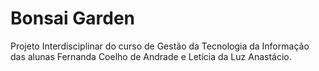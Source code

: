 # Bonsai Garden
Projeto Interdisciplinar do curso de Gestão da Tecnologia da Informação das alunas Fernanda Coelho de Andrade e Letícia da Luz Anastácio.
